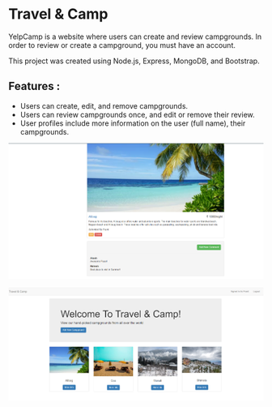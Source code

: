 # Travel & Camp
YelpCamp is a website where users can create and review campgrounds. In order to review or create a campground, you must have an account.

This project was created using Node.js, Express, MongoDB, and Bootstrap.

## Features :
  - Users can create, edit, and remove campgrounds.
  - Users can review campgrounds once, and edit or remove their review.
  - User profiles include more information on the user (full name), their campgrounds.




![](screenshots/Home.png)

![](screenshots/Campground.png)
